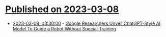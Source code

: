 # [Published on 2023-03-08](index.md)

* [2023-03-08, 03:30:00](https://hardware.slashdot.org/story/23/03/08/0144230/google-researchers-unveil-chatgpt-style-ai-model-to-guide-a-robot-without-special-training?utm_source=rss1.0mainlinkanon&utm_medium=feed) - [Google Researchers Unveil ChatGPT-Style AI Model To Guide a Robot Without Special Training](https://hardware.slashdot.org/story/23/03/08/0144230/google-researchers-unveil-chatgpt-style-ai-model-to-guide-a-robot-without-special-training?utm_source=rss1.0mainlinkanon&utm_medium=feed)
